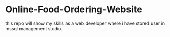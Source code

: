 # Online-Food-Ordering-Website
this repo will show my skills as a web developer where i have stored user in mssql management studio.
